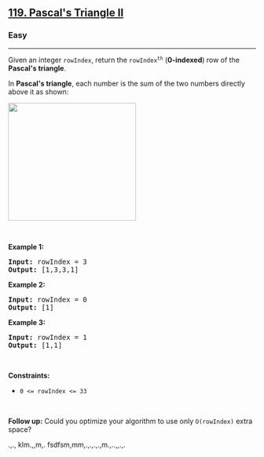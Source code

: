 <h2><a href="https://leetcode.com/problems/pascals-triangle-ii/">119. Pascal's Triangle II</a></h2><h3>Easy</h3><hr><div><p>Given an integer <code>rowIndex</code>, return the <code>rowIndex<sup>th</sup></code> (<strong>0-indexed</strong>) row of the <strong>Pascal's triangle</strong>.</p>

<p>In <strong>Pascal's triangle</strong>, each number is the sum of the two numbers directly above it as shown:</p>
<img alt="" src="https://upload.wikimedia.org/wikipedia/commons/0/0d/PascalTriangleAnimated2.gif" style="height:240px; width:260px">
<p>&nbsp;</p>
<p><strong>Example 1:</strong></p>
<pre><strong>Input:</strong> rowIndex = 3
<strong>Output:</strong> [1,3,3,1]
</pre><p><strong>Example 2:</strong></p>
<pre><strong>Input:</strong> rowIndex = 0
<strong>Output:</strong> [1]
</pre><p><strong>Example 3:</strong></p>
<pre><strong>Input:</strong> rowIndex = 1
<strong>Output:</strong> [1,1]
</pre>
<p>&nbsp;</p>
<p><strong>Constraints:</strong></p>

<ul>
	<li><code>0 &lt;= rowIndex &lt;= 33</code></li>
</ul>

<p>&nbsp;</p>
<p><strong>Follow up:</strong> Could you optimize your algorithm to use only <code>O(rowIndex)</code> extra space?</p>
</div>












.,.,
klm.,,m,.
fsdfsm,mm,.,.,.,.,m.,..,,.,.
